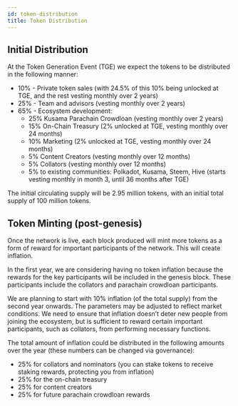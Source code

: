 ```yaml
---
id: token-distribution
title: Token Distribution
---
```


## Initial Distribution

At the Token Generation Event (TGE) we expect the tokens to be distributed in the following manner:

- 10% - Private token sales (with 24.5% of this 10% being unlocked at TGE, and the rest vesting monthly over 2 years)
- 25% - Team and advisors (vesting monthly over 2 years)
- 65% - Ecosystem development:
  - 25% Kusama Parachain Crowdloan (vesting monthly over 2 years)
  - 15% On-Chain Treasury (2% unlocked at TGE, vesting monthly over 24 months)
  - 10% Marketing (2% unlocked at TGE, vesting monthly over 24 months)
  - 5% Content Creators (vesting monthly over 12 months)
  - 5% Collators (vesting monthly over 12 months)
  - 5% to existing communities: Polkadot, Kusama, Steem, Hive (starts vesting monthly in month 3, until 36 months after TGE)

The initial circulating supply will be 2.95 million tokens, with an initial total supply of 100 million tokens.

## Token Minting (post-genesis)

Once the network is live, each block produced will mint more tokens as a form of reward for 
important participants of the network. This will create inflation.

In the first year, we are considering having no token inflation because the rewards for the key
participants will be included in the genesis block. These participants include the collators and
parachain crowdloan participants.

We are planning to start with 10% inflation (of the total supply) from the second year onwards.
The parameters may be adjusted to reflect market conditions. We need to ensure that inflation
doesn’t deter new people from joining the ecosystem, but is sufficient to reward certain
important participants, such as collators, from performing necessary functions.

The total amount of inflation could be distributed in the following amounts over the year (these
numbers can be changed via governance):

- 25% for collators and nominators (you can stake tokens to receive staking rewards, protecting you from inflation)
- 25% for the on-chain treasury
- 25% for content creators
- 25% for future parachain crowdloan rewards

